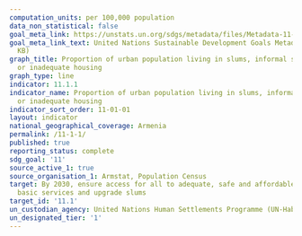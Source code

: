 ```yaml
---
computation_units: per 100,000 population
data_non_statistical: false
goal_meta_link: https://unstats.un.org/sdgs/metadata/files/Metadata-11-01-01.pdf
goal_meta_link_text: United Nations Sustainable Development Goals Metadata (PDF 93.1
  KB)
graph_title: Proportion of urban population living in slums, informal settlements
  or inadequate housing
graph_type: line
indicator: 11.1.1
indicator_name: Proportion of urban population living in slums, informal settlements
  or inadequate housing
indicator_sort_order: 11-01-01
layout: indicator
national_geographical_coverage: Armenia
permalink: /11-1-1/
published: true
reporting_status: complete
sdg_goal: '11'
source_active_1: true
source_organisation_1: Armstat, Population Census
target: By 2030, ensure access for all to adequate, safe and affordable housing and
  basic services and upgrade slums
target_id: '11.1'
un_custodian_agency: United Nations Human Settlements Programme (UN-Habitat)
un_designated_tier: '1'
---
```

